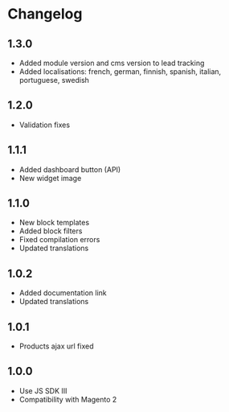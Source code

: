 # Changelog

## 1.3.0
* Added module version and cms version to lead tracking
* Added localisations: french, german, finnish, spanish, italian, portuguese, swedish

## 1.2.0
* Validation fixes

## 1.1.1
* Added dashboard button (API)
* New widget image

## 1.1.0
* New block templates
* Added block filters
* Fixed compilation errors
* Updated translations

## 1.0.2
* Added documentation link
* Updated translations

## 1.0.1
* Products ajax url fixed

## 1.0.0
* Use JS SDK III
* Compatibility with Magento 2
